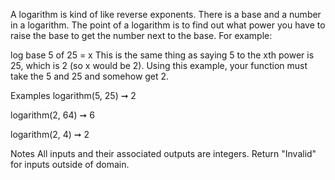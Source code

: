 A logarithm is kind of like reverse exponents. There is a base and a number in a logarithm. The point of a logarithm is to find out what power you have to raise the base to get the number next to the base. For example:

log base 5 of 25 = x
This is the same thing as saying 5 to the xth power is 25, which is 2 (so x would be 2). Using this example, your function must take the 5 and 25 and somehow get 2.

Examples
logarithm(5, 25) ➞ 2

logarithm(2, 64) ➞ 6

logarithm(2, 4) ➞ 2

Notes
All inputs and their associated outputs are integers.
Return "Invalid" for inputs outside of domain.